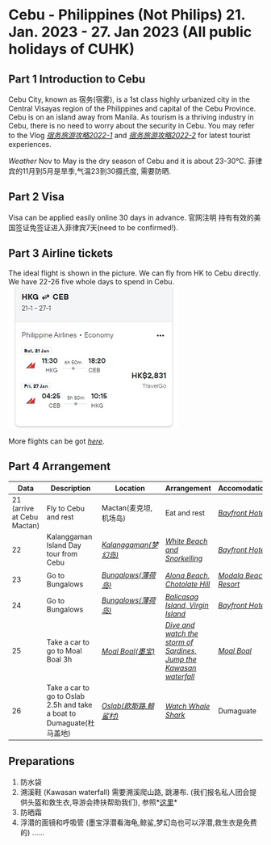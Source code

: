 # Cebu - Philippines (Not Philips) 21. Jan. 2023 - 27. Jan 2023 (All public holidays of CUHK)
## Part 1 Introduction to Cebu
Cebu City, known as 宿务(宿雾), is a 1st class highly urbanized city in the Central Visayas region of the Philippines and capital of the Cebu Province.
Cebu is on an island away from Manila. As tourism is a thriving industry in Cebu, there is no need to worry about the security in Cebu. 
You may refer to the Vlog *[宿务旅游攻略2022-1](https://youtu.be/qIB_sNAncQU)* and *[宿务旅游攻略2022-2](https://youtu.be/VCAyanD0o-I)* for latest tourist experiences. 

*Weather*
Nov to May is the dry season of Cebu and it is about 23-30℃.
菲律宾的11月到5月是旱季,气温23到30摄氏度, 需要防晒.

## Part 2 Visa
Visa can be applied easily online 30 days in advance.
官网注明 持有有效的美国签证免签证进入菲律宾7天(need to be confirmed!).

## Part 3 Airline tickets
The ideal flight is shown in the picture. We can fly from HK to Cebu directly. We have 22-26 five whole days to spend in Cebu.
![flight](airline.jpg)

More flights can be got *[here](https://www.cheapflights.com.hk/flight-search/HKG-CEB/2023-01-21/2023-01-27?sort=bestflight_a)*.

## Part 4 Arrangement

| Data | Description | Location| Arrangement|Accomodation|Food|
| --- | ----------- | ---------|----|--|--|
|21 (arrive at Cebu Mactan)| Fly to Cebu and rest| Mactan(麦克坦,机场岛)|Eat and rest|*[Bayfront Hotel](https://www.agoda.com/zh-cn/bayfront-hotel-cebu-capitol-site/hotel/cebu-ph.html?finalPriceView=1&isShowMobileAppPrice=false&cid=1891438&numberOfBedrooms=&familyMode=false&adults=6&children=0&rooms=3&maxRooms=0&isCalendarCallout=false&childAges=&numberOfGuest=0&missingChildAges=false&travellerType=-1&showReviewSubmissionEntry=false&currencyCode=HKD&isFreeOccSearch=false&tag=455d4eee-c674-43d2-98cc-40efbb4e8d16&isCityHaveAsq=false&los=3&searchrequestid=308f05cb-9aa9-443b-a321-fadeb15fb74c&checkin=2023-01-21)*|.|
| 22 | Kalanggaman Island Day tour from Cebu|*[Kalanggaman(梦幻岛)](https://www.kkday.com/en/product/131154-kalanggaman-island-day-tour-from-cebu-philippines)*|*[White Beach and Snorkelling](https://www.youtube.com/watch?v=_UZbkBpryHs)*|*[Bayfront Hotel](https://www.agoda.com/zh-cn/bayfront-hotel-cebu-capitol-site/hotel/cebu-ph.html?finalPriceView=1&isShowMobileAppPrice=false&cid=1891438&numberOfBedrooms=&familyMode=false&adults=6&children=0&rooms=3&maxRooms=0&isCalendarCallout=false&childAges=&numberOfGuest=0&missingChildAges=false&travellerType=-1&showReviewSubmissionEntry=false&currencyCode=HKD&isFreeOccSearch=false&tag=455d4eee-c674-43d2-98cc-40efbb4e8d16&isCityHaveAsq=false&los=3&searchrequestid=308f05cb-9aa9-443b-a321-fadeb15fb74c&checkin=2023-01-21)*|.|
| 23 | Go to Bungalows |*[Bungalows(薄荷岛)](https://www.kkday.com/en/product/134610)*|*[Alona Beach, Chotolate Hill](https://www.youtube.com/watch?v=qBrFjzZ9BuM)*|*[Modala Beach Resort](https://www.agoda.com/zh-cn/modala-beach-resort/hotel/bohol-ph.html?locale=zh-cn&ckuid=37c44e17-5bc3-4296-9af0-62af7faa3560&prid=0&currency=HKD&correlationId=feba7d94-9f75-436a-810a-2efcbf2e76df&pageTypeId=7&realLanguageId=8&languageId=8&origin=HK&cid=1891438&tag=b7abfb85-97a8-4c0a-9079-ea6f982ea0d6&userId=37c44e17-5bc3-4296-9af0-62af7faa3560&whitelabelid=1&loginLvl=0&storefrontId=3&currencyId=3&currencyCode=HKD&htmlLanguage=zh-cn&cultureInfoName=zh-cn&machineName=hk-pc-2g-acm-web-user-6d67b97db9-2jh9w&trafficGroupId=5&sessionId=1xdi005r4rpvvd0qktvybm0z&trafficSubGroupId=9&aid=82361&useFullPageLogin=true&cttp=4&isRealUser=true&mode=production&browserFamily=Chrome&checkIn=2023-01-23&checkOut=2023-01-24&rooms=3&adults=6&childs=0&priceCur=HKD&los=1&textToSearch=%E8%8E%AB%E8%BE%BE%E6%8B%89%E6%B5%B7%E6%BB%A9%E5%BA%A6%E5%81%87%E9%85%92%E5%BA%97&productType=-1&travellerType=3&familyMode=off)*|.|
| 24 | Go to Bungalows |*[Bungalows(薄荷岛)](https://www.kkday.com/zh-cn/product/9579)*|*[Balicasag Island, Virgin Island](https://www.youtube.com/watch?v=qBrFjzZ9BuM)*|*[Bayfront Hotel](https://www.agoda.com/zh-cn/bayfront-hotel-cebu-capitol-site/hotel/cebu-ph.html?finalPriceView=1&isShowMobileAppPrice=false&cid=1891438&numberOfBedrooms=&familyMode=false&adults=6&children=0&rooms=3&maxRooms=0&isCalendarCallout=false&childAges=&numberOfGuest=0&missingChildAges=false&travellerType=-1&showReviewSubmissionEntry=false&currencyCode=HKD&isFreeOccSearch=false&tag=455d4eee-c674-43d2-98cc-40efbb4e8d16&isCityHaveAsq=false&los=3&searchrequestid=308f05cb-9aa9-443b-a321-fadeb15fb74c&checkin=2023-01-21)*|.|
| 25 | Take a car to go to Moal Boal 3h|*[Moal Boal(墨宝)](https://www.kkday.com/en/product/34000)*|*[Dive and watch the storm of Sardines, Jump the Kawasan waterfall](https://www.youtube.com/watch?v=d8XPaP9ODYI)*|*[Moal Boal](https://zh.airbnb.com/rooms/47168296?adults=6&check_in=2023-01-24&check_out=2023-01-25&source_impression_id=p3_1670140589_5n0ao9vd%2BCf7kmhQ)*|.|
| 26 | Take a car to go to Oslab 2.5h and take a boat to Dumaguate(杜马盖地)|*[Oslab(欧斯路,鲸鲨村)](https://www.kkday.com/en/product/134610)*|*[Watch Whale Shark](https://www.youtube.com/watch?v=-iaobHU9gCg)*|Dumaguate|.|



## Preparations
1. 防水袋
2. 溯溪鞋 (Kawasan waterfall) 需要溯溪爬山路, 跳瀑布. (我们报名私人团会提供头盔和救生衣,导游会搀扶帮助我们), 参照*[这里](https://www.youtube.com/watch?v=d8XPaP9ODYI)*
3. 防晒霜
4. 浮潜的面镜和呼吸管 (墨宝浮潜看海龟,鲸鲨,梦幻岛也可以浮潜,救生衣是免费的)
......

<!--
| Data | Description | Location| Arrangement|Accomodation|Food|
| --- | ----------- | ---------|----|--|--|
|22 and 23| *[Open Water Dive Trainning](https://divefunatics.com/product/open-water-diver-standard/)* |Mactan, Cebu |Learn and get OW certificate with which you can dive up to 18m.|300-400 HKD per night|.|
| 24 | Take a car to go to Moal Boal 3h|Moal Boal|*[Dive and watch the storm of Sardines](https://www.getyourguide.com/cebu-l615/cebu-deep-sea-diving-at-moalboal-and-pescador-island-t325533/)*|Rent a whole house with swimming pool? 980hkd|.|
| 24 | Take a *[boat](https://www.mafengwo.cn/gonglve/ziyouxing/332696.html)* to Dumaguate from Oslab(0.5h)|*[Dumaguate(杜马盖地)](https://www.mafengwo.cn/gonglve/ziyouxing/mdd_29500/)*|Visit the city and Siliman University|.|
| 25 | Take a car to go to Oslab 2.5h|Oslab|*[Jump the Kawasan waterfall and watch Whale Shark](https://www.getyourguide.com/cebu-city-l433/oslob-whale-shark-swimming-and-kawasan-falls-canyoneering-t218004/)*|Rent a whole house with swimming pool?1331hkd|.|
| 26 | Go back to Cebu and travel around |Cebu City|Cebu Taoist Temple/Temple of Leah/ Camotes Island etc.|Wait in the airport unitil 4 to go back to HK|.|
| 26 | Take a *[boat](https://www.mafengwo.cn/gonglve/ziyouxing/332696.html)* to Siquijor |*[Siquijor(锡基霍尔)](https://www.mafengwo.cn/gonglve/ziyouxing/31566.html)*|Cambugahay Falls and San Isidro Labrador Convent|Fly back to Mactan|.|
-->
